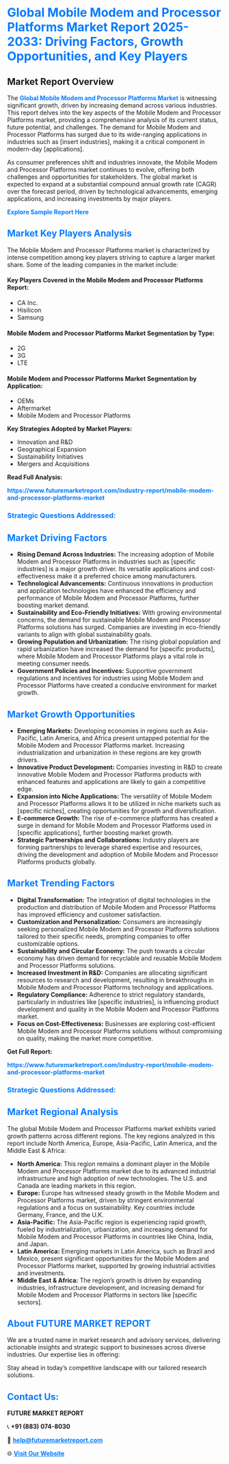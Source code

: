 <h1 style="color: #007BFF;">Global Mobile Modem and Processor Platforms Market Report 2025-2033: Driving Factors, Growth Opportunities, and Key Players</h1>

<section id="overview">
<h2>Market Report Overview</h2>
<p>The <a href="https://www.futuremarketreport.com/industry-report/mobile-modem-and-processor-platforms-market" style="color: #007BFF; text-decoration: none;"><strong>Global Mobile Modem and Processor Platforms Market</strong></a> is witnessing significant growth, driven by increasing demand across various industries. This report delves into the key aspects of the Mobile Modem and Processor Platforms market, providing a comprehensive analysis of its current status, future potential, and challenges. The demand for Mobile Modem and Processor Platforms has surged due to its wide-ranging applications in industries such as [insert industries], making it a critical component in modern-day [applications].</p>
<p>As consumer preferences shift and industries innovate, the Mobile Modem and Processor Platforms market continues to evolve, offering both challenges and opportunities for stakeholders. The global market is expected to expand at a substantial compound annual growth rate (CAGR) over the forecast period, driven by technological advancements, emerging applications, and increasing investments by major players.</p>
</section>

<section id="overview">
<p><a href="https://www.futuremarketreport.com/request-sample/reportId=127884" style="color: #007BFF; text-decoration: none;"><strong>Explore Sample Report Here</strong></a></p>
</section>

<section id="key-players">
<h2 style="color: #007BFF;">Market Key Players Analysis</h2>
<p>The Mobile Modem and Processor Platforms market is characterized by intense competition among key players striving to capture a larger market share. Some of the leading companies in the market include:</p>
<h4>Key Players Covered in the Mobile Modem and Processor Platforms Report:</h4>
<ul><li>CA Inc.</li><li>Hisilicon</li><li>Samsung</li></ul>
<h4>Mobile Modem and Processor Platforms Market Segmentation by Type:</h4>
<ul><li>2G</li><li>3G</li><li>LTE</li></ul>

<h4>Mobile Modem and Processor Platforms Market Segmentation by Application:</h4>
<ul><li>OEMs</li><li>Aftermarket</li><li>Mobile Modem and Processor Platforms</li></ul>
<p><strong>Key Strategies Adopted by Market Players:</strong></p>
<ul>
<li>Innovation and R&D</li>
<li>Geographical Expansion</li>
<li>Sustainability Initiatives</li>
<li>Mergers and Acquisitions</li>
</ul>
</section>

<section>
<p><strong>Read Full Analysis: </strong></p><a href="https://www.futuremarketreport.com/industry-report/mobile-modem-and-processor-platforms-market" style="color: #007BFF; text-decoration: none;"><strong>https://www.futuremarketreport.com/industry-report/mobile-modem-and-processor-platforms-market</strong></a>
<h3 style="color: #007BFF;">Strategic Questions Addressed:</h3>
</section>

<section id="driving-factors">
<h2 style="color: #007BFF;">Market Driving Factors</h2>
<ul>
<li><strong>Rising Demand Across Industries:</strong> The increasing adoption of Mobile Modem and Processor Platforms in industries such as [specific industries] is a major growth driver. Its versatile applications and cost-effectiveness make it a preferred choice among manufacturers.</li>
<li><strong>Technological Advancements:</strong> Continuous innovations in production and application technologies have enhanced the efficiency and performance of Mobile Modem and Processor Platforms, further boosting market demand.</li>
<li><strong>Sustainability and Eco-Friendly Initiatives:</strong> With growing environmental concerns, the demand for sustainable Mobile Modem and Processor Platforms solutions has surged. Companies are investing in eco-friendly variants to align with global sustainability goals.</li>
<li><strong>Growing Population and Urbanization:</strong> The rising global population and rapid urbanization have increased the demand for [specific products], where Mobile Modem and Processor Platforms plays a vital role in meeting consumer needs.</li>
<li><strong>Government Policies and Incentives:</strong> Supportive government regulations and incentives for industries using Mobile Modem and Processor Platforms have created a conducive environment for market growth.</li>
</ul>
</section>

<section id="growth-opportunities">
<h2 style="color: #007BFF;">Market Growth Opportunities</h2>
<ul>
<li><strong>Emerging Markets:</strong> Developing economies in regions such as Asia-Pacific, Latin America, and Africa present untapped potential for the Mobile Modem and Processor Platforms market. Increasing industrialization and urbanization in these regions are key growth drivers.</li>
<li><strong>Innovative Product Development:</strong> Companies investing in R&D to create innovative Mobile Modem and Processor Platforms products with enhanced features and applications are likely to gain a competitive edge.</li>
<li><strong>Expansion into Niche Applications:</strong> The versatility of Mobile Modem and Processor Platforms allows it to be utilized in niche markets such as [specific niches], creating opportunities for growth and diversification.</li>
<li><strong>E-commerce Growth:</strong> The rise of e-commerce platforms has created a surge in demand for Mobile Modem and Processor Platforms used in [specific applications], further boosting market growth.</li>
<li><strong>Strategic Partnerships and Collaborations:</strong> Industry players are forming partnerships to leverage shared expertise and resources, driving the development and adoption of Mobile Modem and Processor Platforms products globally.</li>
</ul>
</section>

<section id="trending-factors">
<h2 style="color: #007BFF;">Market Trending Factors</h2>
<ul>
<li><strong>Digital Transformation:</strong> The integration of digital technologies in the production and distribution of Mobile Modem and Processor Platforms has improved efficiency and customer satisfaction.</li>
<li><strong>Customization and Personalization:</strong> Consumers are increasingly seeking personalized Mobile Modem and Processor Platforms solutions tailored to their specific needs, prompting companies to offer customizable options.</li>
<li><strong>Sustainability and Circular Economy:</strong> The push towards a circular economy has driven demand for recyclable and reusable Mobile Modem and Processor Platforms solutions.</li>
<li><strong>Increased Investment in R&D:</strong> Companies are allocating significant resources to research and development, resulting in breakthroughs in Mobile Modem and Processor Platforms technology and applications.</li>
<li><strong>Regulatory Compliance:</strong> Adherence to strict regulatory standards, particularly in industries like [specific industries], is influencing product development and quality in the Mobile Modem and Processor Platforms market.</li>
<li><strong>Focus on Cost-Effectiveness:</strong> Businesses are exploring cost-efficient Mobile Modem and Processor Platforms solutions without compromising on quality, making the market more competitive.</li>
</ul>
</section>

<section>
<p><strong>Get Full Report: </strong></p><a href="https://www.futuremarketreport.com/industry-report/mobile-modem-and-processor-platforms-market" style="color: #007BFF; text-decoration: none;"><strong>https://www.futuremarketreport.com/industry-report/mobile-modem-and-processor-platforms-market</strong></a>
<h3 style="color: #007BFF;">Strategic Questions Addressed:</h3>
</section>


<section id="regional-analysis">
<h2 style="color: #007BFF;">Market Regional Analysis</h2>
<p>The global Mobile Modem and Processor Platforms market exhibits varied growth patterns across different regions. The key regions analyzed in this report include North America, Europe, Asia-Pacific, Latin America, and the Middle East & Africa:</p>
<ul>
<li><strong>North America:</strong> This region remains a dominant player in the Mobile Modem and Processor Platforms market due to its advanced industrial infrastructure and high adoption of new technologies. The U.S. and Canada are leading markets in this region.</li>
<li><strong>Europe:</strong> Europe has witnessed steady growth in the Mobile Modem and Processor Platforms market, driven by stringent environmental regulations and a focus on sustainability. Key countries include Germany, France, and the U.K.</li>
<li><strong>Asia-Pacific:</strong> The Asia-Pacific region is experiencing rapid growth, fueled by industrialization, urbanization, and increasing demand for Mobile Modem and Processor Platforms in countries like China, India, and Japan.</li>
<li><strong>Latin America:</strong> Emerging markets in Latin America, such as Brazil and Mexico, present significant opportunities for the Mobile Modem and Processor Platforms market, supported by growing industrial activities and investments.</li>
<li><strong>Middle East & Africa:</strong> The region’s growth is driven by expanding industries, infrastructure development, and increasing demand for Mobile Modem and Processor Platforms in sectors like [specific sectors].</li>
</ul>
</section>

<footer>
<h2 style="color: #007BFF;">About FUTURE MARKET REPORT</h2>
<p>We are a trusted name in market research and advisory services, delivering actionable insights and strategic support to businesses across diverse industries. Our expertise lies in offering:</p>

<p>Stay ahead in today’s competitive landscape with our tailored research solutions.</p>

<h2 style="color: #007BFF;">Contact Us:</h2>
<p><strong>FUTURE MARKET REPORT</strong></p>
<p>📞 <strong>+91 (883) 074-8030</strong></p>
<p>📧 <strong><a href="mailto:help@futuremarketreport.com" style="color: #007BFF;">help@futuremarketreport.com</a></strong></p>
<p>🌐 <strong><a href="https://www.futuremarketreport.com/" style="color: #007BFF;">Visit Our Website</a></strong></p>
</footer>